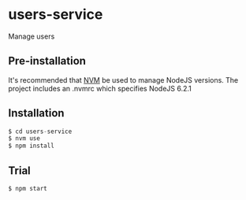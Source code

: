 # users-service

Manage users

## Pre-installation

It's recommended that [NVM](https://github.com/creationix/nvm) be used to manage NodeJS versions.
The project includes an .nvmrc which specifies NodeJS 6.2.1

## Installation

```javascript
$ cd users-service
$ nvm use
$ npm install
```

## Trial

```shell
$ npm start
```
